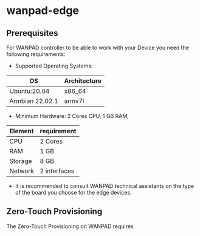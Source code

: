 # wanpad-edge

## Prerequisites

For WANPAD controller to be able to work with your Device you need the following requirements:

- Supported Operating Systems:

| OS | Architecture |
|---|---|
| Ubuntu:20.04 | x86_64 |
| Armbian 22.02.1 | armv7l |


- Minimum Hardware: 2 Cores CPU, 1 GB RAM, 

| Element | requirement |
|---|---|
| CPU | 2 Cores |
| RAM | 1 GB |
| Storage | 8 GB |
| Network | 2 interfaces |

- It is recommended to consult WANPAD technical assistants on the type of the board you choose for the edge devices.



## Zero-Touch Provisioning

The Zero-Touch Provisioning on WANPAD requires 

